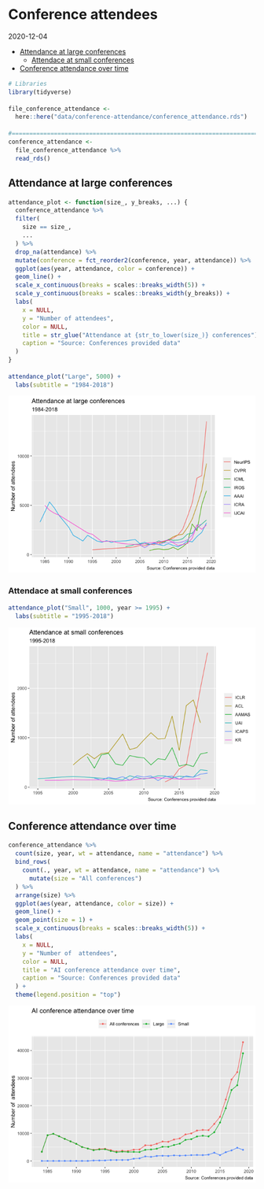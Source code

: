 Conference attendees
================
2020-12-04

  - [Attendance at large conferences](#attendance-at-large-conferences)
      - [Attendace at small
        conferences](#attendace-at-small-conferences)
  - [Conference attendance over time](#conference-attendance-over-time)

``` r
# Libraries
library(tidyverse)

file_conference_attendance <- 
  here::here("data/conference-attendance/conference_attendance.rds")

#===============================================================================
conference_attendance <-
  file_conference_attendance %>% 
  read_rds()
```

## Attendance at large conferences

``` r
attendance_plot <- function(size_, y_breaks, ...) {
  conference_attendance %>% 
  filter(
    size == size_,
    ...
  ) %>% 
  drop_na(attendance) %>% 
  mutate(conference = fct_reorder2(conference, year, attendance)) %>% 
  ggplot(aes(year, attendance, color = conference)) +
  geom_line() +
  scale_x_continuous(breaks = scales::breaks_width(5)) +
  scale_y_continuous(breaks = scales::breaks_width(y_breaks)) +
  labs(
    x = NULL,
    y = "Number of attendees",
    color = NULL,
    title = str_glue("Attendance at {str_to_lower(size_)} conferences"),
    caption = "Source: Conferences provided data"
  )
}

attendance_plot("Large", 5000) +
  labs(subtitle = "1984-2018")
```

![](conference_attendance_files/figure-gfm/unnamed-chunk-2-1.png)<!-- -->

### Attendace at small conferences

``` r
attendance_plot("Small", 1000, year >= 1995) +
  labs(subtitle = "1995-2018")
```

![](conference_attendance_files/figure-gfm/unnamed-chunk-3-1.png)<!-- -->

## Conference attendance over time

``` r
conference_attendance %>%  
  count(size, year, wt = attendance, name = "attendance") %>% 
  bind_rows(
    count(., year, wt = attendance, name = "attendance") %>% 
      mutate(size = "All conferences")
  ) %>% 
  arrange(size) %>% 
  ggplot(aes(year, attendance, color = size)) +
  geom_line() +
  geom_point(size = 1) +
  scale_x_continuous(breaks = scales::breaks_width(5)) +
  labs(
    x = NULL,
    y = "Number of  attendees",
    color = NULL,
    title = "AI conference attendance over time",
    caption = "Source: Conferences provided data"
  ) +
  theme(legend.position = "top")
```

![](conference_attendance_files/figure-gfm/unnamed-chunk-4-1.png)<!-- -->
